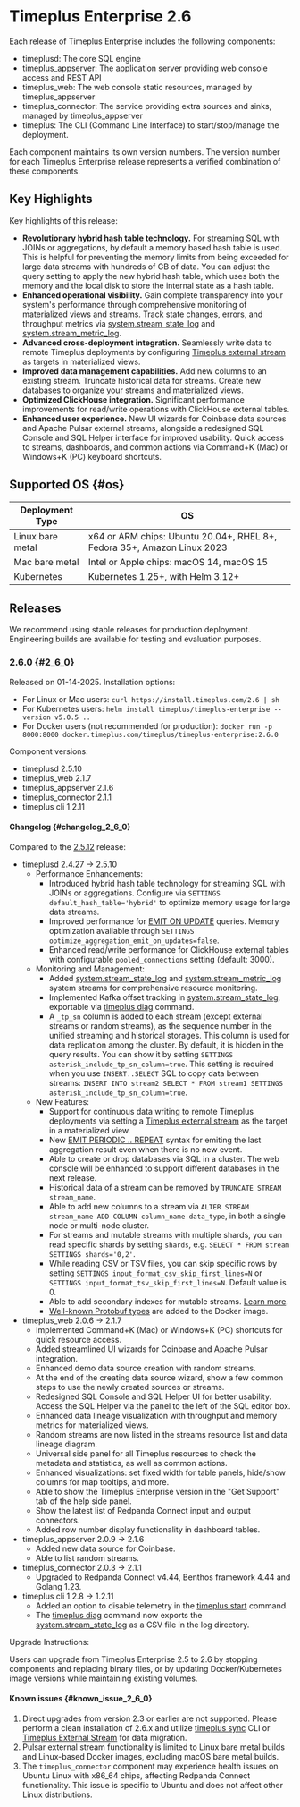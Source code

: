 # Timeplus Enterprise 2.6
Each release of Timeplus Enterprise includes the following components:

* timeplusd: The core SQL engine
* timeplus_appserver: The application server providing web console access and REST API
* timeplus_web: The web console static resources, managed by timeplus_appserver
* timeplus_connector: The service providing extra sources and sinks, managed by timeplus_appserver
* timeplus: The CLI (Command Line Interface) to start/stop/manage the deployment.

Each component maintains its own version numbers. The version number for each Timeplus Enterprise release represents a verified combination of these components.

## Key Highlights
Key highlights of this release:
* **Revolutionary hybrid hash table technology.** For streaming SQL with JOINs or aggregations, by default a memory based hash table is used. This is helpful for preventing the memory limits from being exceeded for large data streams with hundreds of GB of data. You can adjust the query setting to apply the new hybrid hash table, which uses both the memory and the local disk to store the internal state as a hash table.
* **Enhanced operational visibility.** Gain complete transparency into your system's performance through comprehensive monitoring of materialized views and streams. Track state changes, errors, and throughput metrics via [system.stream_state_log](/system-stream-state-log) and [system.stream_metric_log](/system-stream-metric-log).
* **Advanced cross-deployment integration.** Seamlessly write data to remote Timeplus deployments by configuring [Timeplus external stream](/timeplus-external-stream) as targets in materialized views.
* **Improved data management capabilities.** Add new columns to an existing stream. Truncate historical data for streams. Create new databases to organize your streams and materialized views.
* **Optimized ClickHouse integration.** Significant performance improvements for read/write operations with ClickHouse external tables.
* **Enhanced user experience.** New UI wizards for Coinbase data sources and Apache Pulsar external streams, alongside a redesigned SQL Console and SQL Helper interface for improved usability. Quick access to streams, dashboards, and common actions via Command+K (Mac) or Windows+K (PC) keyboard shortcuts.

## Supported OS {#os}
|Deployment Type| OS |
|--|--|
|Linux bare metal| x64 or ARM chips: Ubuntu 20.04+, RHEL 8+, Fedora 35+, Amazon Linux 2023|
|Mac bare metal| Intel or Apple chips: macOS 14, macOS 15|
|Kubernetes|Kubernetes 1.25+, with Helm 3.12+|

## Releases
We recommend using stable releases for production deployment. Engineering builds are available for testing and evaluation purposes.

### 2.6.0 {#2_6_0}
Released on 01-14-2025. Installation options:
* For Linux or Mac users: `curl https://install.timeplus.com/2.6 | sh`
* For Kubernetes users: `helm install timeplus/timeplus-enterprise --version v5.0.5 ..`
* For Docker users (not recommended for production): `docker run -p 8000:8000 docker.timeplus.com/timeplus/timeplus-enterprise:2.6.0`

Component versions:
* timeplusd 2.5.10
* timeplus_web 2.1.7
* timeplus_appserver 2.1.6
* timeplus_connector 2.1.1
* timeplus cli 1.2.11

#### Changelog {#changelog_2_6_0}

Compared to the [2.5.12](/enterprise-v2.5#2_5_12) release:
* timeplusd 2.4.27 -> 2.5.10
  * Performance Enhancements:
    * Introduced hybrid hash table technology for streaming SQL with JOINs or aggregations. Configure via `SETTINGS default_hash_table='hybrid'` to optimize memory usage for large data streams.
    * Improved performance for [EMIT ON UPDATE](/query-syntax#emit_on_update) queries. Memory optimization available through `SETTINGS optimize_aggregation_emit_on_updates=false`.
    * Enhanced read/write performance for ClickHouse external tables with configurable `pooled_connections` setting (default: 3000).
  * Monitoring and Management:
    * Added [system.stream_state_log](/system-stream-state-log) and [system.stream_metric_log](/system-stream-metric-log) system streams for comprehensive resource monitoring.
    * Implemented Kafka offset tracking in [system.stream_state_log](/system-stream-state-log), exportable via [timeplus diag](/cli-diag) command.
    * A `_tp_sn` column is added to each stream (except external streams or random streams), as the sequence number in the unified streaming and historical storages. This column is used for data replication among the cluster. By default, it is hidden in the query results. You can show it by setting `SETTINGS asterisk_include_tp_sn_column=true`. This setting is required when you use `INSERT..SELECT` SQL to copy data between streams: `INSERT INTO stream2 SELECT * FROM stream1 SETTINGS asterisk_include_tp_sn_column=true`.
  * New Features:
    * Support for continuous data writing to remote Timeplus deployments via setting a [Timeplus external stream](/timeplus-external-stream) as the target in a materialized view.
    * New [EMIT PERIODIC .. REPEAT](/query-syntax#emit_periodic_repeat) syntax for emiting the last aggregation result even when there is no new event.
    * Able to create or drop databases via SQL in a cluster. The web console will be enhanced to support different databases in the next release.
    * Historical data of a stream can be removed by `TRUNCATE STREAM stream_name`.
    * Able to add new columns to a stream via `ALTER STREAM stream_name ADD COLUMN column_name data_type`, in both a single node or multi-node cluster.
    * For streams and mutable streams with multiple shards, you can read specific shards by setting `shards`, e.g. `SELECT * FROM stream SETTINGS shards='0,2'`.
    * While reading CSV or TSV files, you can skip specific rows by setting `SETTINGS input_format_csv_skip_first_lines=N` or `SETTINGS input_format_tsv_skip_first_lines=N`. Default value is 0.
    * Able to add secondary indexes for mutable streams. [Learn more](/sql-alter-stream#add-index).
    * [Well-known Protobuf types](https://protobuf.dev/reference/protobuf/google.protobuf/) are added to the Docker image.
* timeplus_web 2.0.6 -> 2.1.7
  * Implemented Command+K (Mac) or Windows+K (PC) shortcuts for quick resource access.
  * Added streamlined UI wizards for Coinbase and Apache Pulsar integration.
  * Enhanced demo data source creation with random streams.
  * At the end of the creating data source wizard, show a few common steps to use the newly created sources or streams.
  * Redesigned SQL Console and SQL Helper UI for better usability. Access the SQL Helper via the panel to the left of the SQL editor box.
  * Enhanced data lineage visualization with throughput and memory metrics for materialized views.
  * Random streams are now listed in the streams resource list and data lineage diagram.
  * Universal side panel for all Timeplus resources to check the metadata and statistics, as well as common actions.
  * Enhanced visualizations: set fixed width for table panels, hide/show columns for map tooltips, and more.
  * Able to show the Timeplus Enterprise version in the "Get Support" tab of the help side panel.
  * Show the latest list of Redpanda Connect input and output connectors.
  * Added row number display functionality in dashboard tables.
* timeplus_appserver 2.0.9 -> 2.1.6
  * Added new data source for Coinbase.
  * Able to list random streams.
* timeplus_connector 2.0.3 -> 2.1.1
  * Upgraded to Redpanda Connect v4.44, Benthos framework 4.44 and Golang 1.23.
* timeplus cli 1.2.8 -> 1.2.11
  * Added an option to disable telemetry in the [timeplus start](/cli-start) command.
  * The [timeplus diag](/cli-diag) command now exports the [system.stream_state_log](/system-stream-state-log) as a CSV file in the log directory.

Upgrade Instructions:

Users can upgrade from Timeplus Enterprise 2.5 to 2.6 by stopping components and replacing binary files, or by updating Docker/Kubernetes image versions while maintaining existing volumes.

#### Known issues {#known_issue_2_6_0}
1. Direct upgrades from version 2.3 or earlier are not supported. Please perform a clean installation of 2.6.x and utilize [timeplus sync](/cli-sync) CLI or [Timeplus External Stream](/timeplus-external-stream) for data migration.
2. Pulsar external stream functionality is limited to Linux bare metal builds and Linux-based Docker images, excluding macOS bare metal builds.
3. The `timeplus_connector` component may experience health issues on Ubuntu Linux with x86_64 chips, affecting Redpanda Connect functionality. This issue is specific to Ubuntu and does not affect other Linux distributions.
